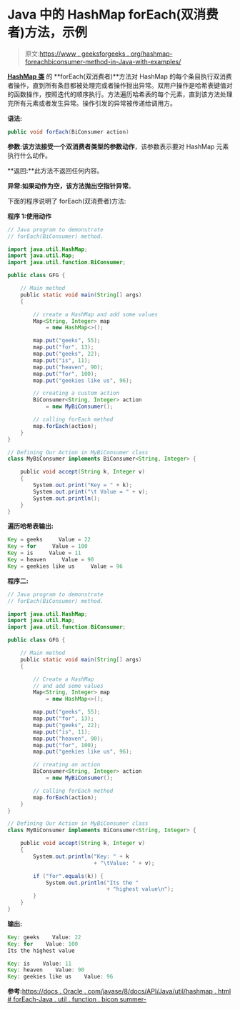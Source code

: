 # Java 中的 HashMap forEach(双消费者)方法，示例

> 原文:[https://www . geeksforgeeks . org/hashmap-foreachbiconsumer-method-in-Java-with-examples/](https://www.geeksforgeeks.org/hashmap-foreachbiconsumer-method-in-java-with-examples/)

**[HashMap 类](https://www.geeksforgeeks.org/java-util-hashmap-in-java-with-examples/)** 的 **forEach(双消费者)**方法对 HashMap 的每个条目执行双消费者操作，直到所有条目都被处理完或者操作抛出异常。双用户操作是哈希表键值对的函数操作，按照迭代的顺序执行。方法遍历哈希表的每个元素，直到该方法处理完所有元素或者发生异常。操作引发的异常被传递给调用方。

**语法:**

```java
public void forEach(BiConsumer action)
```

**参数:**该方法接受一个双消费者类型的参数**动作**，该参数表示要对 HashMap 元素执行什么动作。

**返回:**此方法不返回任何内容。

**异常:**如果动作为空，该方法抛出**空指针异常**。

下面的程序说明了 forEach(双消费者)方法:

**程序 1:使用动作**

```java
// Java program to demonstrate
// forEach(BiConsumer) method.

import java.util.HashMap;
import java.util.Map;
import java.util.function.BiConsumer;

public class GFG {

    // Main method
    public static void main(String[] args)
    {

        // create a HashMap and add some values
        Map<String, Integer> map
            = new HashMap<>();

        map.put("geeks", 55);
        map.put("for", 13);
        map.put("geeks", 22);
        map.put("is", 11);
        map.put("heaven", 90);
        map.put("for", 100);
        map.put("geekies like us", 96);

        // creating a custom action
        BiConsumer<String, Integer> action
            = new MyBiConsumer();

        // calling forEach method
        map.forEach(action);
    }
}

// Defining Our Action in MyBiConsumer class
class MyBiConsumer implements BiConsumer<String, Integer> {

    public void accept(String k, Integer v)
    {
        System.out.print("Key = " + k);
        System.out.print("\t Value = " + v);
        System.out.println();
    }
}
```

**遍历哈希表输出:**

```java
Key = geeks     Value = 22
Key = for     Value = 100
Key = is     Value = 11
Key = heaven     Value = 90
Key = geekies like us     Value = 96

```

**程序二:**

```java
// Java program to demonstrate
// forEach(BiConsumer) method.

import java.util.HashMap;
import java.util.Map;
import java.util.function.BiConsumer;

public class GFG {

    // Main method
    public static void main(String[] args)
    {

        // Create a HashMap
        // and add some values
        Map<String, Integer> map
            = new HashMap<>();

        map.put("geeks", 55);
        map.put("for", 13);
        map.put("geeks", 22);
        map.put("is", 11);
        map.put("heaven", 90);
        map.put("for", 100);
        map.put("geekies like us", 96);

        // creating an action
        BiConsumer<String, Integer> action
            = new MyBiConsumer();

        // calling forEach method
        map.forEach(action);
    }
}

// Defining Our Action in MyBiConsumer class
class MyBiConsumer implements BiConsumer<String, Integer> {

    public void accept(String k, Integer v)
    {
        System.out.println("Key: " + k
                           + "\tValue: " + v);

        if ("for".equals(k)) {
            System.out.println("Its the "
                               + "highest value\n");
        }
    }
}
```

**输出:**

```java
Key: geeks    Value: 22
Key: for    Value: 100
Its the highest value

Key: is    Value: 11
Key: heaven    Value: 90
Key: geekies like us    Value: 96

```

**参考:**[https://docs . Oracle . com/javase/8/docs/API/Java/util/hashmap . html # forEach-Java . util . function . bicon summer-](https://docs.oracle.com/javase/8/docs/api/java/util/HashMap.html#forEach-java.util.function.BiConsumer-)